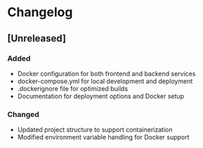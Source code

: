 # Changelog

## [Unreleased]

### Added
- Docker configuration for both frontend and backend services
- docker-compose.yml for local development and deployment
- .dockerignore file for optimized builds
- Documentation for deployment options and Docker setup

### Changed
- Updated project structure to support containerization
- Modified environment variable handling for Docker support 